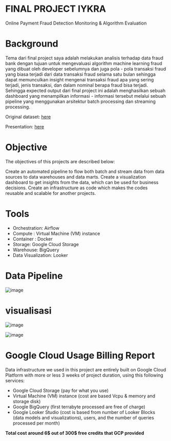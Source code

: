 # FINAL PROJECT IYKRA

Online Payment Fraud Detection Monitoring &amp; Algorithm Evaluation

# Background

Tema dari final project saya adalah melakukan analisis terhadap data fraud bank dengan tujuan untuk mengevaluasi algorithm machine learning fraud yang dibuat oleh developer sebelumnya dan juga pola - pola transaksi fraud yang biasa terjadi dari data transaksi fraud selama satu bulan sehingga dapat memunculkan insight mengenai transaksi fraud apa yang sering terjadi, jenis transaksi, dan dalam nominal berapa fraud bisa terjadi. Sehingga expected output dari final project ini adalah menghasilkan sebuah dashboard yang menampilkan informasi - informasi tersebut melalui sebuah pipeline yang menggunakan arsitektur batch processing dan streaming processing.

Original dataset: [here](https://www.kaggle.com/datasets/rupakroy/online-payments-fraud-detection-dataset)

Presentation: [here](https://www.canva.com/design/DAFynbVrqqc/b0p8SDB-V1FuMwbpYvuvMA/edit?utm_content=DAFynbVrqqc&utm_campaign=designshare&utm_medium=link2&utm_source=sharebutton_)

# Objective
The objectives of this projects are described below:

Create an automated pipeline to flow both batch and stream data from data sources to data warehouses and data marts.
Create a visualization dashboard to get insights from the data, which can be used for business decisions.
Create an infrastructure as code which makes the codes reusable and scalable for another projects.

# Tools
- Orchestration: Airflow
- Compute : Virtual Machine (VM) instance
- Container : Docker
- Storage: Google Cloud Storage
- Warehouse: BigQuery
- Data Visualization: Looker

# Data Pipeline
![image](https://github.com/ridhohrnf/finalproject-df10/assets/63965187/64689c46-1724-42b0-91b9-c7e710ed45de)

# visualisasi
![image](https://github.com/ridhohrnf/finalproject-df10/assets/63965187/a560e01f-624f-484a-a050-061613950591)


![image](https://github.com/ridhohrnf/finalproject-df10/assets/63965187/8b77bb17-eb84-4aeb-b6fc-f3303c5ac4cd)

# Google Cloud Usage Billing Report
Data infrastructure we used in this project are entirely built on Google Cloud Platform with more or less 3 weeks of project duration, using this following services:

- Google Cloud Storage (pay for what you use)
- Virtual Machine (VM) instance (cost are based Vcpu & memory and storage disk)
- Google BigQuery (first terrabyte processed are free of charge)
- Google Looker Studio (cost is based from number of Looker Blocks (data models and visualizations), users, and the number of queries processed per month)

**Total cost around 6$ out of 300$ free credits that GCP provided**
